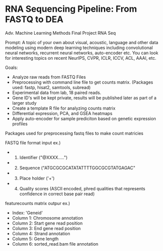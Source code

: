 # RNA Sequencing Pipeline: From FASTQ to DEA

Adv. Machine Learning Methods Final Project RNA Seq

Prompt: A topic of your own about visual, acoustic, language and other data modeling using modern deep learning techniques including convolutional neural networks, recurrent neural networks, auto-encoder etc. You can look for interesting topics on recent NeurIPS, CVPR, ICLR, ICCV, ACL, AAAI, etc.

Goals:
- Analyze raw reads from FASTQ Files
- Preprocessing with command line file to get counts matrix. (Packages used: fastp, hisat2, samtools, subread)
- Experimental data from lab, 18 paired reads.
- Gene ID's will be kept private, results will be published later as part of a larger study
- Create a template R file for analyzing counts matrix
- Differential expression, PCA, and GSEA heatmaps
- Apply auto-encoder for sample prediciton based on genetic expression profiles

Packages used for preprocessing fastq files to make count matricies

FASTQ file format input ex.)
- 1) Identifier ("@XXXX.....")
- 2) Sequence  ("ATGCGCGCATATATTTTGGCGCGTATGAGAC"
- 3) Place holder ('+')
- 4) Quality scores (ASCII encoded, phred qualities that represents confidence in correct base pair read)


featurecounts matrix outpur ex.)
- Index: 'Geneid'
- Column 1: Chromosome annotation
- Column 2: Start gene read position
- Column 3: End gene read position
- Column 4: Strand annotation
- Column 5: Gene length
- Column 6: sorted_read.bam file annotation
